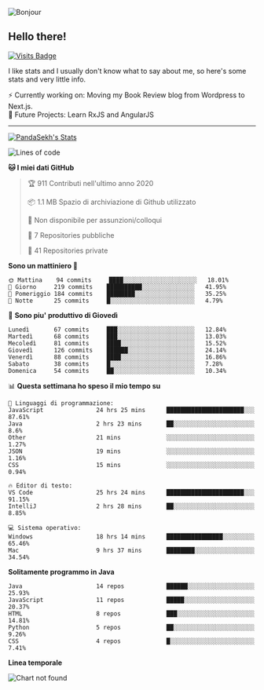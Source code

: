 ![Bonjour](https://i.redd.it/ayih4qogh2a51.png)

## Hello there!
[![Visits Badge](https://badges.pufler.dev/visits/PandaSekh/PandaSekh)](https://alessiofranceschi.me)

I like stats and I usually don't know what to say about me, so here's some stats and very little info.

⚡ Currently working on: Moving my Book Review blog from Wordpress to Next.js.  
🤔 Future Projects: Learn RxJS and AngularJS

---

[![PandaSekh's Stats](https://github-readme-stats.vercel.app/api?username=PandaSekh)](https://alessiofranceschi.me)

<!--START_SECTION:waka-->
![Lines of code](https://img.shields.io/badge/Dal%20mio%20primo%20Hello%20World%20ho%20scritto%20-3.9%20million%20Linee%20di%20codice-blue)

**🐱 I miei dati GitHub** 

> 🏆 911 Contributi nell'ultimo anno 2020
 > 
> 📦 1.1 MB Spazio di archiviazione di Github utilizzato 
 > 
> 🚫 Non disponibile per assunzioni/colloqui
 > 
> 📜 7 Repositories pubbliche 
 > 
> 🔑 41 Repositories private  
 > 
**Sono un mattiniero 🐤** 

```text
🌞 Mattina    94 commits     ████░░░░░░░░░░░░░░░░░░░░░   18.01% 
🌆 Giorno     219 commits    ██████████░░░░░░░░░░░░░░░   41.95% 
🌃 Pomeriggio 184 commits    ████████░░░░░░░░░░░░░░░░░   35.25% 
🌙 Notte      25 commits     █░░░░░░░░░░░░░░░░░░░░░░░░   4.79%

```
📅 **Sono piu' produttivo di Giovedì** 

```text
Lunedì       67 commits     ███░░░░░░░░░░░░░░░░░░░░░░   12.84% 
Martedì      68 commits     ███░░░░░░░░░░░░░░░░░░░░░░   13.03% 
Mecoledì     81 commits     ████░░░░░░░░░░░░░░░░░░░░░   15.52% 
Giovedì      126 commits    ██████░░░░░░░░░░░░░░░░░░░   24.14% 
Venerdì      88 commits     ████░░░░░░░░░░░░░░░░░░░░░   16.86% 
Sabato       38 commits     █░░░░░░░░░░░░░░░░░░░░░░░░   7.28% 
Domenica     54 commits     ██░░░░░░░░░░░░░░░░░░░░░░░   10.34%

```


📊 **Questa settimana ho speso il mio tempo su** 

```text
💬 Linguaggi di programmazione: 
JavaScript               24 hrs 25 mins      ██████████████████████░░░   87.61% 
Java                     2 hrs 23 mins       ██░░░░░░░░░░░░░░░░░░░░░░░   8.6% 
Other                    21 mins             ░░░░░░░░░░░░░░░░░░░░░░░░░   1.27% 
JSON                     19 mins             ░░░░░░░░░░░░░░░░░░░░░░░░░   1.16% 
CSS                      15 mins             ░░░░░░░░░░░░░░░░░░░░░░░░░   0.94%

🔥 Editor di testo: 
VS Code                  25 hrs 24 mins      ██████████████████████░░░   91.15% 
IntelliJ                 2 hrs 28 mins       ██░░░░░░░░░░░░░░░░░░░░░░░   8.85%

💻 Sistema operativo: 
Windows                  18 hrs 14 mins      ████████████████░░░░░░░░░   65.46% 
Mac                      9 hrs 37 mins       ████████░░░░░░░░░░░░░░░░░   34.54%

```

**Solitamente programmo in Java** 

```text
Java                     14 repos            ██████░░░░░░░░░░░░░░░░░░░   25.93% 
JavaScript               11 repos            █████░░░░░░░░░░░░░░░░░░░░   20.37% 
HTML                     8 repos             ███░░░░░░░░░░░░░░░░░░░░░░   14.81% 
Python                   5 repos             ██░░░░░░░░░░░░░░░░░░░░░░░   9.26% 
CSS                      4 repos             █░░░░░░░░░░░░░░░░░░░░░░░░   7.41%

```


**Linea temporale**

![Chart not found](https://raw.githubusercontent.com/PandaSekh/PandaSekh/master/charts/bar_graph.png) 


<!--END_SECTION:waka-->
